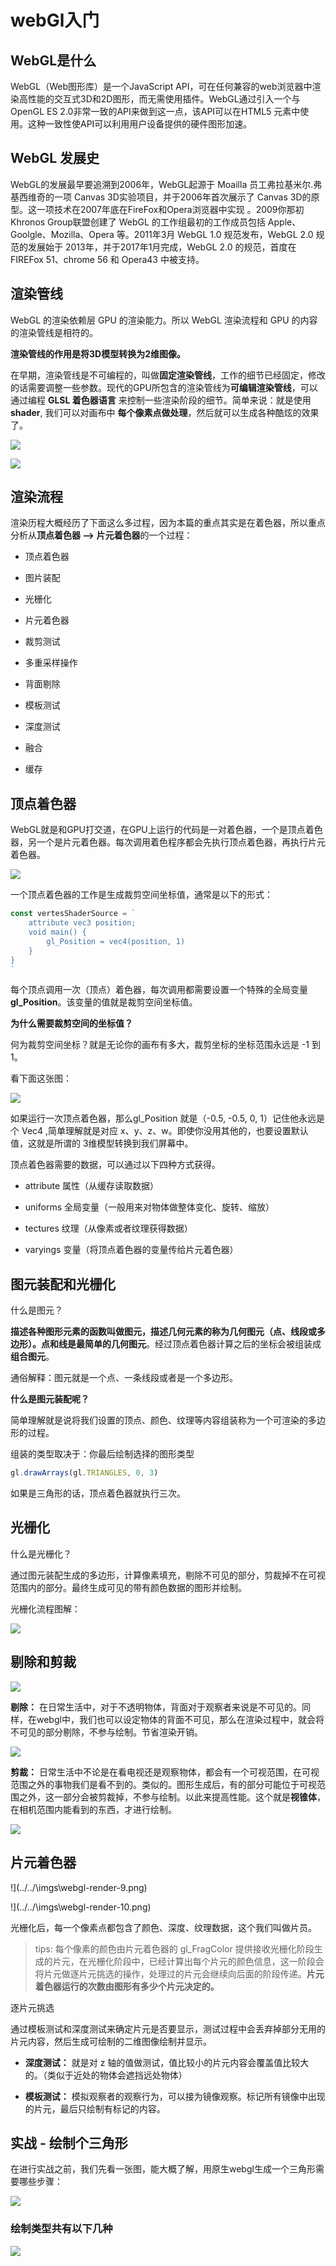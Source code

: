 # webGl入门

## WebGL是什么

WebGL（Web图形库）是一个JavaScript API，可在任何兼容的web浏览器中渲染高性能的交互式3D和2D图形，而无需使用插件。WebGL通过引入一个与OpenGL ES 2.0非常一致的API来做到这一点，该API可以在HTML5 <canvas> 元素中使用。这种一致性使API可以利用用户设备提供的硬件图形加速。

## WebGL 发展史

WebGL的发展最早要追溯到2006年，WebGL起源于 Moailla 员工弗拉基米尔.弗基西维奇的一项 Canvas 3D实验项目，并于2006年首次展示了 Canvas 3D的原型。这一项技术在2007年底在FireFox和Opera浏览器中实现 。2009你那初 Khronos Group联盟创建了 WebGL 的工作组最初的工作成员包括 Apple、Goolgle、Mozilla、Opera 等。2011年3月 WebGL 1.0 规范发布，WebGL 2.0 规范的发展始于 2013年，并于2017年1月完成，WebGL 2.0 的规范，首度在FIREFox 51、chrome 56 和 Opera43 中被支持。

## 渲染管线

WebGL 的渲染依赖层 GPU 的渲染能力。所以 WebGL 渲染流程和 GPU 的内容的渲染管线是相符的。

**渲染管线的作用是将3D模型转换为2维图像。**

在早期，渲染管线是不可编程的，叫做**固定渲染管线**，工作的细节已经固定，修改的话需要调整一些参数。现代的GPU所包含的渲染管线为**可编辑渲染管线**，可以通过编程 **GLSL 着色器语言** 来控制一些渲染阶段的细节。简单来说：就是使用 **shader**, 我们可以对画布中 **每个像素点做处理**，然后就可以生成各种酷炫的效果了。

![](../../\imgs\webgl-render-1.png)

![](../../\imgs\webgl-render-2.png)

## 渲染流程

渲染历程大概经历了下面这么多过程，因为本篇的重点其实是在着色器，所以重点分析从**顶点着色器 --> 片元着色器**的一个过程：

- 顶点着色器

- 图片装配

- 光栅化

- 片元着色器

- 裁剪测试

- 多重采样操作

- 背面剔除

- 模板测试

- 深度测试

- 融合

- 缓存

## 顶点着色器

WebGL就是和GPU打交道，在GPU上运行的代码是一对着色器，一个是顶点着色器，另一个是片元着色器。每次调用着色程序都会先执行顶点着色器，再执行片元着色器。

![](../../\imgs\webgl-render-3.png)

一个顶点着色器的工作是生成裁剪空间坐标值，通常是以下的形式：

```js
const vertesShaderSource = `
    attribute vec3 position;
    void main() {
        gl_Position = vec4(position, 1)
    }
}
`
```

每个顶点调用一次（顶点）着色器，每次调用都需要设置一个特殊的全局变量 **gl_Position**。该变量的值就是裁剪空间坐标值。

**为什么需要裁剪空间的坐标值？**

何为裁剪空间坐标？就是无论你的画布有多大，裁剪坐标的坐标范围永远是 -1 到 1。

看下面这张图：

![](../../\imgs\webgl-render-4.png)

如果运行一次顶点着色器，那么gl_Position 就是（-0.5, -0.5, 0, 1）记住他永远是个 Vec4 ,简单理解就是对应 x、y、z、w。即使你没用其他的，也要设置默认值，这就是所谓的 3维模型转换到我们屏幕中。

顶点着色器需要的数据，可以通过以下四种方式获得。

- attribute 属性（从缓存读取数据）

- uniforms 全局变量（一般用来对物体做整体变化、旋转、缩放）

- tectures 纹理（从像素或者纹理获得数据）

- varyings 变量（将顶点着色器的变量传给片元着色器）

## 图元装配和光栅化

什么是图元？

**描述各种图形元素的函数叫做图元，描述几何元素的称为几何图元（点、线段或多边形）。点和线是最简单的几何图元**。经过顶点着色器计算之后的坐标会被组装成**组合图元**。

通俗解释：图元就是一个点、一条线段或者是一个多边形。

**什么是图元装配呢？**

简单理解就是说将我们设置的顶点、颜色、纹理等内容组装称为一个可渲染的多边形的过程。

组装的类型取决于：你最后绘制选择的图形类型

```js
gl.drawArrays(gl.TRIANGLES, 0, 3)
```

如果是三角形的话，顶点着色器就执行三次。

## 光栅化

什么是光栅化？

通过图元装配生成的多边形，计算像素填充，剔除不可见的部分，剪裁掉不在可视范围内的部分。最终生成可见的带有颜色数据的图形并绘制。

光栅化流程图解：

![](../../\imgs\webgl-render-5.png)

## 剔除和剪裁

![](../../\imgs\webgl-render-6.png)

**剔除：** 在日常生活中，对于不透明物体，背面对于观察者来说是不可见的。同样，在webgl中，我们也可以设定物体的背面不可见，那么在渲染过程中，就会将不可见的部分剔除，不参与绘制。节省渲染开销。

![](../../\imgs\webgl-render-7.png)

**剪裁：** 日常生活中不论是在看电视还是观察物体，都会有一个可视范围，在可视范围之外的事物我们是看不到的。类似的。图形生成后，有的部分可能位于可视范围之外，这一部分会被剪裁掉，不参与绘制。以此来提高性能。这个就是**视锥体**，在相机范围内能看到的东西，才进行绘制。

![](../../\imgs\webgl-render-8.png)

## 片元着色器

!](../../\imgs\webgl-render-9.png)

!](../../\imgs\webgl-render-10.png)

光栅化后，每一个像素点都包含了颜色、深度、纹理数据，这个我们叫做片员。

> tips: 每个像素的颜色由片元着色器的 gl_FragColor 提供接收光栅化阶段生成的片元，在光栅化阶段中，已经计算出每个片元的颜色信息，这一阶段会将片元做逐片元挑选的操作，处理过的片元会继续向后面的阶段传递。**片元着色器运行的次数由图形有多少个片元决定的。**

逐片元挑选

通过模板测试和深度测试来确定片元是否要显示，测试过程中会丢弃掉部分无用的片元内容，然后生成可绘制的二维图像绘制并显示。

- **深度测试：** 就是对 z 轴的值做测试，值比较小的片元内容会覆盖值比较大的。（类似于近处的物体会遮挡远处物体）

- **模板测试：** 模拟观察者的观察行为，可以接为镜像观察。标记所有镜像中出现的片元，最后只绘制有标记的内容。

## 实战 - 绘制个三角形

在进行实战之前，我们先看一张图，能大概了解，用原生webgl生成一个三角形需要哪些步骤：

![](../../\imgs\webgl-render-11.png)

### 绘制类型共有以下几种

![](../../\imgs\webgl-render-12.png)
